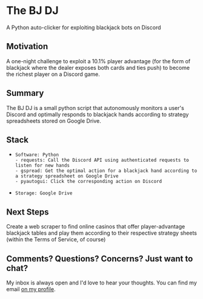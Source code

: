 # The BJ DJ
A Python auto-clicker for exploiting blackjack bots on Discord

## Motivation
A one-night challenge to exploit a 10.1% player advantage (for the form of blackjack where the dealer exposes both cards and ties push) to become the richest player on a Discord game.

## Summary
The BJ DJ is a small python script that autonomously monitors a user's Discord and optimally responds to blackjack hands according to strategy spreadsheets stored on Google Drive.

## Stack
-     Software: Python
      - requests: Call the Discord API using authenticated requests to listen for new hands
      - gspread: Get the optimal action for a blackjack hand according to a strategy spreadsheet on Google Drive
      - pyautogui: Click the corresponding action on Discord
-     Storage: Google Drive

## Next Steps
Create a web scraper to find online casinos that offer player-advantage blackjack tables and play them according to their respective strategy sheets (within the Terms of Service, of course)

## Comments? Questions? Concerns? Just want to chat?
My inbox is always open and I'd love to hear your thoughts. You can find my email [on my profile](https://github.com/nslinco).
